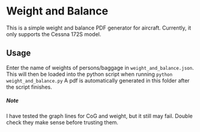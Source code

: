 # Weight and Balance
This is a simple weight and balance PDF generator for aircraft. Currently, it only supports the Cessna 172S model.

## Usage
Enter the name of weights of persons/baggage in `weight_and_balance.json`. 
This will then be loaded into the python script when running `python weight_and_balance.py`
A pdf is automatically generated in this folder after the script finishes.

##### Note
I have tested the graph lines for CoG and weight, but it still may fail. Double check they make sense before trusting them.